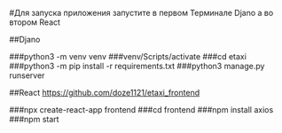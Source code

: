 #Для запуска приложения запустите в первом Терминале Djano а во втором React

##Djano

###python3 -m venv venv
###venv/Scripts/activate
###cd etaxi
###python3 -m pip install -r requirements.txt
###python3 manage.py runserver

##React https://github.com/doze1121/etaxi_frontend

###npx create-react-app frontend
###cd frontend
###npm install axios
###npm start


